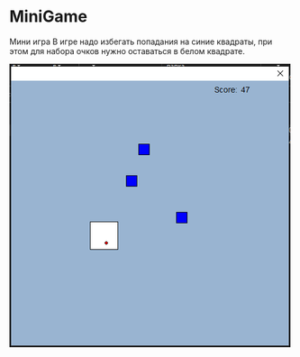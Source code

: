 # MiniGame

Мини игра
В игре надо избегать попадания на синие квадраты, при этом для набора очков нужно оставаться в белом квадрате.

![Image alt](https://github.com/KozyarValeriy/MiniGame/blob/master/image.png)

